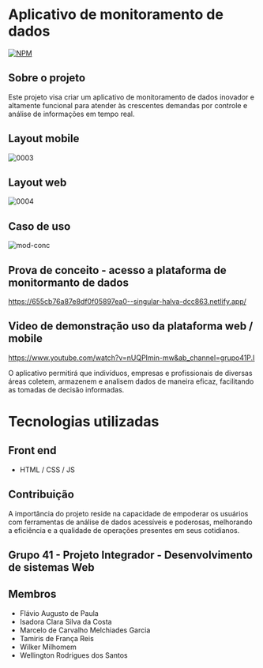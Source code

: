 # Aplicativo de monitoramento de dados
[![NPM](https://img.shields.io/npm/l/react)](https://github.com/Ngtech90/PI_Senac_Grupo_41/blob/main/LICENSE) 

## Sobre o projeto

Este projeto visa criar um aplicativo de monitoramento de dados inovador e altamente funcional para atender às crescentes demandas por controle e análise de informações em tempo real. 

## Layout mobile

![0003](https://github.com/Ngtech90/PI_Senac_Grupo_41/assets/103089957/873e13a6-61b7-4621-b048-bee0915ea7c1)

## Layout web

![0004](https://github.com/Ngtech90/PI_Senac_Grupo_41/assets/103089957/4388ec91-e4fa-4a84-906b-8ef5fdf112c7)

## Caso de uso

![mod-conc](https://github.com/Ngtech90/PI_Senac_Grupo_41/assets/103089957/cc305d7d-dcc5-47d8-b381-a0fc808f27b5)

## Prova de conceito - acesso a plataforma de monitormanto de dados

https://655cb76a87e8df0f05897ea0--singular-halva-dcc863.netlify.app/

## Video de demonstração uso da plataforma web / mobile

https://www.youtube.com/watch?v=nUQPImin-mw&ab_channel=grupo41P.I

O aplicativo permitirá que indivíduos, empresas e profissionais de diversas áreas coletem, armazenem e analisem dados de maneira eficaz, facilitando as tomadas de decisão informadas.

# Tecnologias utilizadas

## Front end
- HTML / CSS / JS

## Contribuição

A importância do projeto reside na capacidade de empoderar os usuários com ferramentas de análise de dados acessíveis e poderosas, melhorando a eficiência e a qualidade de operações presentes em seus cotidianos.



## Grupo 41 - Projeto Integrador - Desenvolvimento de sistemas Web

## Membros

- Flávio Augusto de Paula
- Isadora Clara Silva da Costa
- Marcelo de Carvalho Melchiades Garcia
- Tamiris de França Reis
- Wilker Milhomem
- Wellington Rodrigues dos Santos
